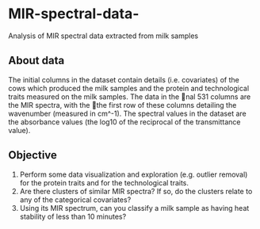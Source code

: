# MIR-spectral-data-
Analysis of MIR spectral data extracted from milk samples

## About data
The initial columns in the dataset contain details (i.e. covariates) of the cows which produced the milk samples and the protein and technological traits measured on the milk samples. 
The data in the nal 531 columns are the MIR spectra, with the the first row of these columns detailing the wavenumber (measured in cm^-1). 
The spectral values in the dataset are the absorbance values (the log10 of the reciprocal of the transmittance value). 

## Objective
1. Perform some data visualization and exploration (e.g. outlier removal) for the protein traits and for the technological traits. 
2. Are there clusters of similar MIR spectra? If so, do the clusters relate to any of the categorical covariates?
3. Using its MIR spectrum, can you classify a milk sample as having heat stability of less than 10 minutes?
